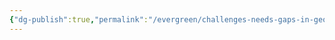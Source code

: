 ```yaml
---
{"dg-publish":true,"permalink":"/evergreen/challenges-needs-gaps-in-geothermal/academic-world-for-geothermal-is-small/"}
---
```



